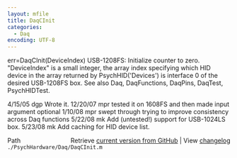 ```yaml
---
layout: mfile
title: DaqCInit
categories:
  - Daq
encoding: UTF-8
---
```


err=DaqCInit\(DeviceIndex\)
USB-1208FS: Initialize counter to zero.
"DeviceIndex" is a small integer, the array index specifying which HID
        device in the array returned by PsychHID\('Devices'\) is interface 0
        of the desired USB-1208FS box.
See also Daq, DaqFunctions, DaqPins, DaqTest, PsychHIDTest.

4/15/05 dgp Wrote it.
12/20/07  mpr   tested it on 1608FS and then made input argument optional
1/10/08   mpr   swept through trying to improve consistency across Daq
                    functions
5/22/08   mk  Add \(untested\!\) support for USB-1024LS box.
5/23/08   mk  Add caching for HID device list.


<div class="code_header" style="text-align:right;">
  <span style="float:left;">Path&nbsp;&nbsp;</span> <span class="counter">Retrieve <a href=
  "https://raw.github.com/Psychtoolbox-3/Psychtoolbox-3/beta/./PsychHardware/Daq/DaqCInit.m">current version from GitHub</a> | View <a href=
  "https://github.com/Psychtoolbox-3/Psychtoolbox-3/commits/beta/./PsychHardware/Daq/DaqCInit.m">changelog</a></span>
</div>
<div class="code">
  <code>./PsychHardware/Daq/DaqCInit.m</code>
</div>
